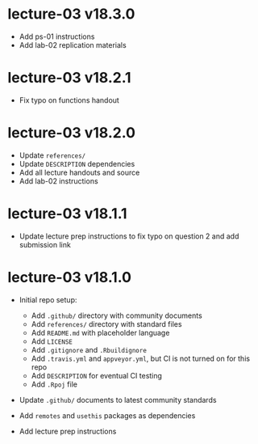 # lecture-03 v18.3.0

* Add ps-01 instructions
* Add lab-02 replication materials

# lecture-03 v18.2.1

* Fix typo on functions handout

# lecture-03 v18.2.0

* Update `references/`
* Update `DESCRIPTION` dependencies
* Add all lecture handouts and source
* Add lab-02 instructions

# lecture-03 v18.1.1

* Update lecture prep instructions to fix typo on question 2 and add submission link

# lecture-03 v18.1.0

* Initial repo setup:
    * Add `.github/` directory with community documents
    * Add `references/` directory with standard files
    * Add `README.md` with placeholder language
    * Add `LICENSE`
    * Add `.gitignore` and `.Rbuildignore`
    * Add `.travis.yml` and `appveyor.yml`, but CI is not turned on for this repo
    * Add `DESCRIPTION` for eventual CI testing
    * Add `.Rpoj` file

* Update `.github/` documents to latest community standards
* Add `remotes` and `usethis` packages as dependencies

* Add lecture prep instructions
